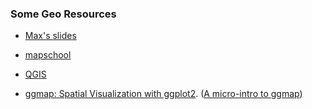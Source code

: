 ### Some Geo Resources

 * [Max's slides](http://bitly.com/GAmapping)

 * [mapschool](http://mapschool.io/)
 * [QGIS](http://www.qgis.org/en/site/)
 * [ggmap: Spatial Visualization with
ggplot2](http://stat405.had.co.nz/ggmap.pdf). ([A micro-intro to ggmap](http://planspace.org/2014/02/23/a-micro-intro-to-ggmap/))
